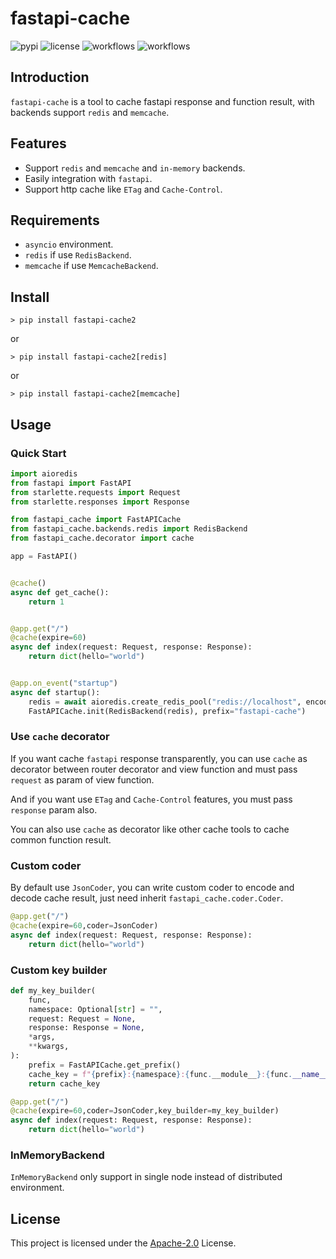 # fastapi-cache

![pypi](https://img.shields.io/pypi/v/fastapi-cache2.svg?style=flat)
![license](https://img.shields.io/github/license/long2ice/fastapi-cache)
![workflows](https://github.com/long2ice/fastapi-cache/workflows/pypi/badge.svg)
![workflows](https://github.com/long2ice/fastapi-cache/workflows/ci/badge.svg)

## Introduction

`fastapi-cache` is a tool to cache fastapi response and function result, with backends support `redis` and `memcache`.

## Features

- Support `redis` and `memcache` and `in-memory` backends.
- Easily integration with `fastapi`.
- Support http cache like `ETag` and `Cache-Control`.

## Requirements

- `asyncio` environment.
- `redis` if use `RedisBackend`.
- `memcache` if use `MemcacheBackend`.

## Install

```shell
> pip install fastapi-cache2
```

or

```shell
> pip install fastapi-cache2[redis]
```

or

```shell
> pip install fastapi-cache2[memcache]
```

## Usage

### Quick Start

```python
import aioredis
from fastapi import FastAPI
from starlette.requests import Request
from starlette.responses import Response

from fastapi_cache import FastAPICache
from fastapi_cache.backends.redis import RedisBackend
from fastapi_cache.decorator import cache

app = FastAPI()


@cache()
async def get_cache():
    return 1


@app.get("/")
@cache(expire=60)
async def index(request: Request, response: Response):
    return dict(hello="world")


@app.on_event("startup")
async def startup():
    redis = await aioredis.create_redis_pool("redis://localhost", encoding="utf8")
    FastAPICache.init(RedisBackend(redis), prefix="fastapi-cache")

```

### Use `cache` decorator

If you want cache `fastapi` response transparently, you can use `cache` as decorator between router decorator and view function and must pass `request` as param of view function.

And if you want use `ETag` and `Cache-Control` features, you must pass `response` param also.

You can also use `cache` as decorator like other cache tools to cache common function result.

### Custom coder

By default use `JsonCoder`, you can write custom coder to encode and decode cache result, just need inherit `fastapi_cache.coder.Coder`.

```python
@app.get("/")
@cache(expire=60,coder=JsonCoder)
async def index(request: Request, response: Response):
    return dict(hello="world")
```

### Custom key builder

```python
def my_key_builder(
    func,
    namespace: Optional[str] = "",
    request: Request = None,
    response: Response = None,
    *args,
    **kwargs,
):
    prefix = FastAPICache.get_prefix()
    cache_key = f"{prefix}:{namespace}:{func.__module__}:{func.__name__}:{args}:{kwargs}"
    return cache_key

@app.get("/")
@cache(expire=60,coder=JsonCoder,key_builder=my_key_builder)
async def index(request: Request, response: Response):
    return dict(hello="world")
```

### InMemoryBackend

`InMemoryBackend` only support in single node instead of distributed environment.

## License

This project is licensed under the [Apache-2.0](https://github.com/long2ice/fastapi-cache/blob/master/LICENSE) License.
